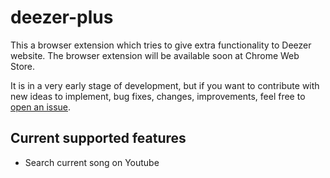 # deezer-plus

This a browser extension which tries to give extra functionality to Deezer website. The browser extension will be available soon at Chrome Web Store.

It is in a very early stage of development, but if you want to contribute with new ideas to implement, bug fixes, changes, improvements, feel free to [open an issue](https://github.com/haritzmedina/deezer-plus/issues/new).

## Current supported features
* Search current song on Youtube
